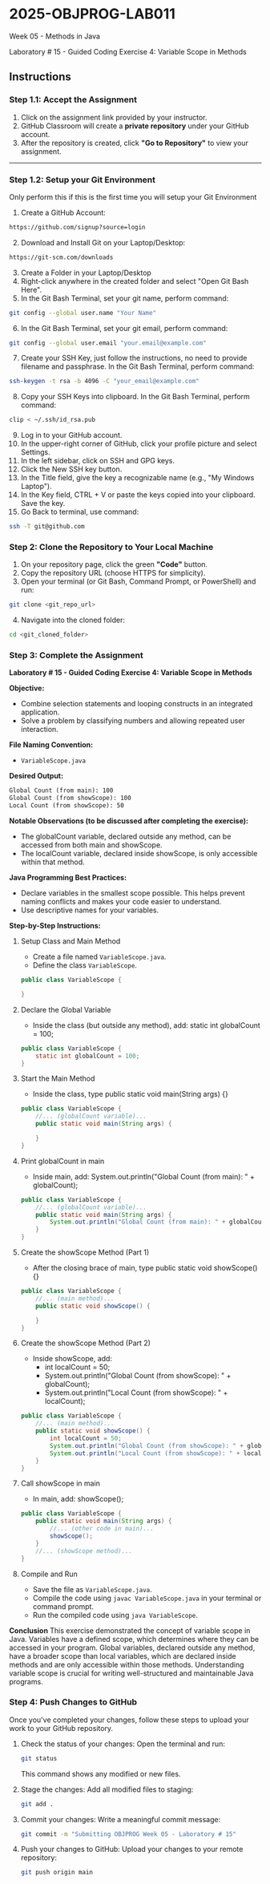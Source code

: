 # **2025-OBJPROG-LAB011**
Week 05 - Methods in Java

Laboratory # 15 - Guided Coding Exercise 4: Variable Scope in Methods

## **Instructions**

### **Step 1.1: Accept the Assignment**

   1. Click on the assignment link provided by your instructor.
   2. GitHub Classroom will create a **private repository** under your GitHub account.
   3. After the repository is created, click **"Go to Repository"** to view your assignment.

---

### **Step 1.2: Setup your Git Environment**
Only perform this if this is the first time you will setup your Git Environment

   1. Create a GitHub Account:
   ```bash
   https://github.com/signup?source=login
   ```
      
   2. Download and Install Git on your Laptop/Desktop:
   ```bash
   https://git-scm.com/downloads
   ```
   
   3. Create a Folder in your Laptop/Desktop
   4. Right-click anywhere in the created folder and select "Open Git Bash Here".
   5. In the Git Bash Terminal, set your git name, perform command:
   ```bash
   git config --global user.name "Your Name"
   ```
   
   6. In the Git Bash Terminal, set your git email, perform command:
   ```bash
   git config --global user.email "your.email@example.com"
   ```
   
   7. Create your SSH Key, just follow the instructions, no need to provide filename and passphrase. In the Git Bash Terminal, perform command:
   ```bash
   ssh-keygen -t rsa -b 4096 -C "your_email@example.com"
   ```
   
   8. Copy your SSH Keys into clipboard. In the Git Bash Terminal, perform command:
   ```bash
   clip < ~/.ssh/id_rsa.pub
   ```
   
   9. Log in to your GitHub account.
   10. In the upper-right corner of GitHub, click your profile picture and select Settings.
   11. In the left sidebar, click on SSH and GPG keys.
   12. Click the New SSH key button.
   13. In the Title field, give the key a recognizable name (e.g., "My Windows Laptop").
   14. In the Key field, CTRL + V or paste the keys copied into your clipboard. Save the key.
   15. Go Back to terminal, use command:
   ```bash
   ssh -T git@github.com
   ```

### **Step 2: Clone the Repository to Your Local Machine**

   1. On your repository page, click the green **"Code"** button.
   2. Copy the repository URL (choose HTTPS for simplicity).
   3. Open your terminal (or Git Bash, Command Prompt, or PowerShell) and run:
   
   ```bash
   git clone <git_repo_url>
   ```
   
   4. Navigate into the cloned folder:
   
   ```bash
   cd <git_cloned_folder>
   ```

### **Step 3: Complete the Assignment**

**Laboratory # 15 - Guided Coding Exercise 4: Variable Scope in Methods**

   **Objective:**
   - Combine selection statements and looping constructs in an integrated application.
   - Solve a problem by classifying numbers and allowing repeated user interaction.

   **File Naming Convention:**
   - `VariableScope.java`

   **Desired Output:**
   ```txt
   Global Count (from main): 100
   Global Count (from showScope): 100
   Local Count (from showScope): 50
   ```

   **Notable Observations (to be discussed after completing the exercise):**
   - The globalCount variable, declared outside any method, can be accessed from both main and showScope.
   - The localCount variable, declared inside showScope, is only accessible within that method.

   **Java Programming Best Practices:**
   - Declare variables in the smallest scope possible. This helps prevent naming conflicts and makes your code easier to understand.
   - Use descriptive names for your variables.
      
   **Step-by-Step Instructions:**

   1. Setup Class and Main Method
      - Create a file named `VariableScope.java`.
      - Define the class `VariableScope`.
      ```Java      
      public class VariableScope {
      
      }
      ```
            
   2. Declare the Global Variable
      - Inside the class (but outside any method), add: static int globalCount = 100;
      ```Java
      public class VariableScope {
          static int globalCount = 100;
      }
      ```

   3. Start the Main Method
      - Inside the class, type public static void main(String args) {}
      ```Java
      public class VariableScope {
          //... (globalCount variable)...
          public static void main(String args) {
      
          }
      }
      ```

   4. Print globalCount in main
      - Inside main, add: System.out.println("Global Count (from main): " + globalCount);
      ```Java
      public class VariableScope {
          //... (globalCount variable)...
          public static void main(String args) {
              System.out.println("Global Count (from main): " + globalCount);
          }
      }
      ```

   5. Create the showScope Method (Part 1)
      - After the closing brace of main, type public static void showScope() {}
      ```Java
      public class VariableScope {
          //... (main method)...
          public static void showScope() {
      
          }
      }
      ```

   6. Create the showScope Method (Part 2)
      - Inside showScope, add:
         - int localCount = 50;
         - System.out.println("Global Count (from showScope): " + globalCount);
         - System.out.println("Local Count (from showScope): " + localCount);
      ```Java
      public class VariableScope {
          //... (main method)...
          public static void showScope() {
              int localCount = 50;
              System.out.println("Global Count (from showScope): " + globalCount);
              System.out.println("Local Count (from showScope): " + localCount);
          }
      }
      ```

   7. Call showScope in main
      - In main, add: showScope();
      ```Java
      public class VariableScope {
          public static void main(String args) {
              //... (other code in main)...
              showScope();
          }
          //... (showScope method)...
      }
      ```

   8. Compile and Run
       - Save the file as `VariableScope.java`.
       - Compile the code using `javac VariableScope.java` in your terminal or command prompt.
       - Run the compiled code using `java VariableScope`.

   **Conclusion**
   This exercise demonstrated the concept of variable scope in Java.  Variables have a defined scope, which determines where they can be accessed in your program.  Global variables, declared outside any method, have a broader scope than local variables, which are declared inside methods and are only accessible within those methods.  Understanding variable scope is crucial for writing well-structured and maintainable Java programs.

### **Step 4: Push Changes to GitHub**
Once you've completed your changes, follow these steps to upload your work to your GitHub repository.

1. Check the status of your changes:
   Open the terminal and run:
   
   ```bash
   git status
   ```
   This command shows any modified or new files.
   
2. Stage the changes:
   Add all modified files to staging:
   
   ```bash
   git add .
   ```
   
3. Commit your changes:
   Write a meaningful commit message:
   
   ```bash
   git commit -m "Submitting OBJPROG Week 05 - Laboratory # 15"
   ```
   
4. Push your changes to GitHub:
   Upload your changes to your remote repository:
   
   ```bash
   git push origin main
   ```
